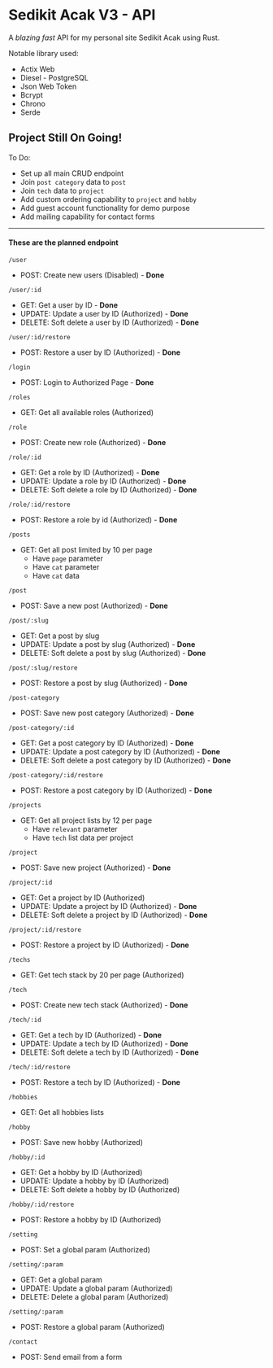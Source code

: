 
# Sedikit Acak V3 - API

A *blazing fast* API for my personal site Sedikit Acak using Rust.

Notable library used:

- Actix Web
- Diesel - PostgreSQL
- Json Web Token
- Bcrypt
- Chrono
- Serde

**Project Still On Going!**
---

To Do:
- Set up all main CRUD endpoint
- Join `post category` data to `post`
- Join `tech` data to `project`
- Add custom ordering capability to `project` and `hobby`
- Add guest account functionality for demo purpose
- Add mailing capability for contact forms

---

#### These are the planned endpoint

`/user`
- POST: Create new users (Disabled) - **Done**

`/user/:id`
- GET: Get a user by ID - **Done**
- UPDATE: Update a user by ID (Authorized) - **Done**
- DELETE: Soft delete a user by ID (Authorized) - **Done**

`/user/:id/restore`
- POST: Restore a user by ID (Authorized) - **Done**

`/login`
- POST: Login to Authorized Page - **Done**

`/roles`
- GET: Get all available roles (Authorized)

`/role`
- POST: Create new role (Authorized) - **Done**

`/role/:id`
- GET: Get a role by ID (Authorized) - **Done**
- UPDATE: Update a role by ID  (Authorized) - **Done**
- DELETE: Soft delete a role by ID  (Authorized) - **Done**

`/role/:id/restore`
- POST: Restore a role by id (Authorized) - **Done**

`/posts`
- GET: Get all post limited by 10 per page
    - Have `page` parameter
    - Have `cat` parameter
    - Have `cat` data

`/post`
- POST: Save a new post (Authorized) - **Done**

`/post/:slug`
- GET: Get a post by slug
- UPDATE: Update a post by slug  (Authorized) - **Done**
- DELETE: Soft delete a post by slug  (Authorized) - **Done**

`/post/:slug/restore`
- POST: Restore a post by slug (Authorized) - **Done**

`/post-category`
- POST: Save new post category (Authorized) - **Done**

`/post-category/:id`
- GET: Get a post category by ID  (Authorized) - **Done**
- UPDATE: Update a post category by ID  (Authorized) - **Done**
- DELETE: Soft delete a post category by ID  (Authorized) - **Done**

`/post-category/:id/restore`
- POST: Restore a post category by ID (Authorized) - **Done**

`/projects`
- GET: Get all project lists by 12 per page
    - Have `relevant` parameter
    - Have `tech` list data per project

`/project`
- POST: Save new project (Authorized) - **Done**

`/project/:id`
- GET: Get a project by ID (Authorized)
- UPDATE: Update a project by ID  (Authorized) - **Done**
- DELETE: Soft delete a project by ID  (Authorized) - **Done**

`/project/:id/restore`
- POST: Restore a project by ID (Authorized) - **Done**

`/techs`
- GET: Get tech stack by 20 per page (Authorized)

`/tech`
- POST: Create new tech stack (Authorized) - **Done**

`/tech/:id`
- GET: Get a tech by ID (Authorized) - **Done**
- UPDATE: Update a tech by ID  (Authorized) - **Done**
- DELETE: Soft delete a tech by ID  (Authorized) - **Done**

`/tech/:id/restore`
- POST: Restore a tech by ID (Authorized) - **Done**

`/hobbies`
- GET: Get all hobbies lists

`/hobby`
- POST: Save new hobby (Authorized)

`/hobby/:id`
- GET: Get a hobby by ID (Authorized)
- UPDATE: Update a hobby by ID  (Authorized)
- DELETE: Soft delete a hobby by ID  (Authorized)

`/hobby/:id/restore`
- POST: Restore a hobby by ID (Authorized)

`/setting`
- POST: Set a global param  (Authorized)

`/setting/:param`
- GET: Get a global param
- UPDATE: Update a global param  (Authorized)
- DELETE: Delete a global param  (Authorized)

`/setting/:param`
- POST: Restore a global param (Authorized)

`/contact`
- POST: Send email from a form